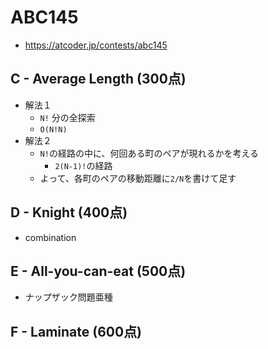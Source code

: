# ABC145
* https://atcoder.jp/contests/abc145


## C - Average Length (300点)
* 解法１
  - `N!` 分の全探索
  - `O(N!N)`
* 解法２
  - `N!`の経路の中に、何回ある町のペアが現れるかを考える
    - `2(N-1)!`の経路
  - よって、各町のペアの移動距離に`2/N`を書けて足す


## D - Knight (400点)
* combination


## E - All-you-can-eat (500点)
* ナップザック問題亜種


## F - Laminate (600点)
